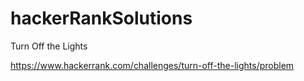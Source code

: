 # hackerRankSolutions
Turn Off the Lights

https://www.hackerrank.com/challenges/turn-off-the-lights/problem
